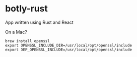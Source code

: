 # botly-rust
App written using Rust and React


On a Mac?

```
brew install openssl
export OPENSSL_INCLUDE_DIR=/usr/local/opt/openssl/include
export DEP_OPENSSL_INCLUDE=/usr/local/opt/openssl/include
```
